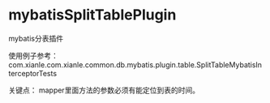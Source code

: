 # mybatisSplitTablePlugin
mybatis分表插件

使用例子参考：
com.xianle.com.xianle.common.db.mybatis.plugin.table.SplitTableMybatisInterceptorTests

关键点：
mapper里面方法的参数必须有能定位到表的时间。
